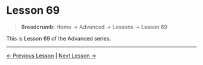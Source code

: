 # Lesson 69

> **Breadcrumb:** Home → Advanced → Lessons → Lesson 69

This is Lesson 69 of the Advanced series.

---

[← Previous Lesson](lesson_68.md) | [Next Lesson →](lesson_70.md)
